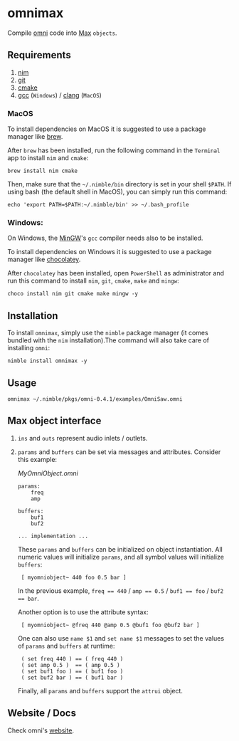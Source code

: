 # **omnimax**

Compile [omni](https://github.com/vitreo12/omni) code into [Max](https://cycling74.com/) `objects`.

## **Requirements**

1) [nim](https://nim-lang.org/)
2) [git](https://git-scm.com/)
3) [cmake](https://cmake.org/) 
4) [gcc](https://gcc.gnu.org/) (`Windows`)  /  [clang](https://clang.llvm.org/) (`MacOS`)

### **MacOS**

To install dependencies on MacOS it is suggested to use a package manager like [brew](https://brew.sh/). 

After `brew` has been installed, run the following command in the `Terminal` app to install `nim` and `cmake`:

    brew install nim cmake

Then, make sure that the `~/.nimble/bin` directory is set in your shell `$PATH`.
If using bash (the default shell in MacOS), you can simply run this command:

    echo 'export PATH=$PATH:~/.nimble/bin' >> ~/.bash_profile

### **Windows:**

On Windows, the [MinGW](http://mingw.org/)'s `gcc` compiler needs also to be installed.

To install dependencies on Windows it is suggested to use a package manager like [chocolatey](https://community.chocolatey.org/).

After `chocolatey` has been installed, open `PowerShell` as administrator and run this command to install `nim`, `git`, `cmake`, `make` and `mingw`:

    choco install nim git cmake make mingw -y

## **Installation**

To install `omnimax`, simply use the `nimble` package manager (it comes bundled with the `nim` installation).The command will also take care of installing `omni`:

    nimble install omnimax -y

## **Usage**

    omnimax ~/.nimble/pkgs/omni-0.4.1/examples/OmniSaw.omni

## **Max object interface**

1. `ins` and `outs` represent audio inlets / outlets.
2. `params` and `buffers` can be set via messages and attributes. Consider this example:
       
    *MyOmniObject.omni*
    ```
    params:
        freq
        amp

    buffers:
        buf1
        buf2    

    ... implementation ...
    ```

    These `params` and `buffers` can be initialized on object instantiation. All numeric values will initialize `params`, and all symbol values will initialize `buffers`:

        [ myomniobject~ 440 foo 0.5 bar ]

    In the previous example, `freq == 440` / `amp == 0.5` / `buf1 == foo` / `buf2 == bar`.

    Another option is to use the attribute syntax:

        [ myomniobject~ @freq 440 @amp 0.5 @buf1 foo @buf2 bar ]

    One can also use `name $1` and `set name $1` messages to set the values of `params` and `buffers` at runtime:

        ( set freq 440 ) == ( freq 440 )
        ( set amp 0.5 )  == ( amp 0.5 )
        ( set buf1 foo ) == ( buf1 foo )
        ( set buf2 bar ) == ( buf1 bar )

    Finally, all `params` and `buffers` support the `attrui` object.

## **Website / Docs**

Check omni's [website](https://vitreo12.github.io/omni).
